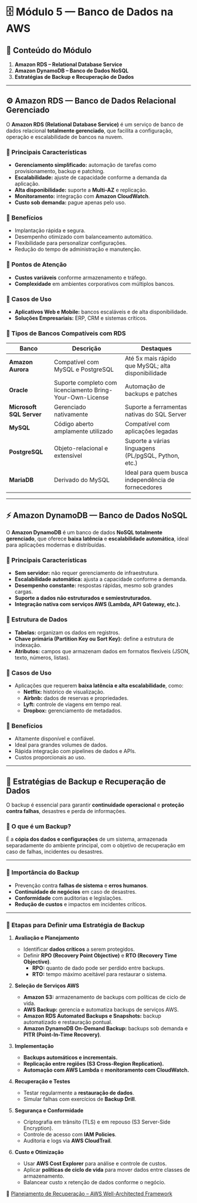 # 🗄️ Módulo 5 — Banco de Dados na AWS

## 📘 Conteúdo do Módulo

1. **Amazon RDS – Relational Database Service**
2. **Amazon DynamoDB – Banco de Dados NoSQL**
3. **Estratégias de Backup e Recuperação de Dados**

---

## ⚙️ Amazon RDS — Banco de Dados Relacional Gerenciado

O **Amazon RDS (Relational Database Service)** é um serviço de banco de dados relacional **totalmente gerenciado**, que facilita a configuração, operação e escalabilidade de bancos na nuvem.

### 🔹 Principais Características

- **Gerenciamento simplificado:** automação de tarefas como provisionamento, backup e patching.
- **Escalabilidade:** ajuste de capacidade conforme a demanda da aplicação.
- **Alta disponibilidade:** suporte a **Multi-AZ** e replicação.
- **Monitoramento:** integração com **Amazon CloudWatch**.
- **Custo sob demanda:** pague apenas pelo uso.

### 🔹 Benefícios

- Implantação rápida e segura.
- Desempenho otimizado com balanceamento automático.
- Flexibilidade para personalizar configurações.
- Redução do tempo de administração e manutenção.

### 🔹 Pontos de Atenção

- **Custos variáveis** conforme armazenamento e tráfego.
- **Complexidade** em ambientes corporativos com múltiplos bancos.

### 🔹 Casos de Uso

- **Aplicativos Web e Mobile:** bancos escaláveis e de alta disponibilidade.
- **Soluções Empresariais:** ERP, CRM e sistemas críticos.

### 🔹 Tipos de Bancos Compatíveis com RDS

| Banco                    | Descrição                                                 | Destaques                                            |
| ------------------------ | --------------------------------------------------------- | ---------------------------------------------------- |
| **Amazon Aurora**        | Compatível com MySQL e PostgreSQL                         | Até 5x mais rápido que MySQL; alta disponibilidade   |
| **Oracle**               | Suporte completo com licenciamento Bring-Your-Own-License | Automação de backups e patches                       |
| **Microsoft SQL Server** | Gerenciado nativamente                                    | Suporte a ferramentas nativas do SQL Server          |
| **MySQL**                | Código aberto amplamente utilizado                        | Compatível com aplicações legadas                    |
| **PostgreSQL**           | Objeto-relacional e extensível                            | Suporte a várias linguagens (PL/pgSQL, Python, etc.) |
| **MariaDB**              | Derivado do MySQL                                         | Ideal para quem busca independência de fornecedores  |

---

## ⚡ Amazon DynamoDB — Banco de Dados NoSQL

O **Amazon DynamoDB** é um banco de dados **NoSQL totalmente gerenciado**, que oferece **baixa latência** e **escalabilidade automática**, ideal para aplicações modernas e distribuídas.

### 🔹 Principais Características

- **Sem servidor:** não requer gerenciamento de infraestrutura.
- **Escalabilidade automática:** ajusta a capacidade conforme a demanda.
- **Desempenho constante:** respostas rápidas, mesmo sob grandes cargas.
- **Suporte a dados não estruturados e semiestruturados.**
- **Integração nativa com serviços AWS (Lambda, API Gateway, etc.).**

### 🔹 Estrutura de Dados

- **Tabelas:** organizam os dados em registros.
- **Chave primária (Partition Key ou Sort Key):** define a estrutura de indexação.
- **Atributos:** campos que armazenam dados em formatos flexíveis (JSON, texto, números, listas).

### 🔹 Casos de Uso

- Aplicações que requerem **baixa latência e alta escalabilidade**, como:
  - **Netflix:** histórico de visualização.
  - **Airbnb:** dados de reservas e propriedades.
  - **Lyft:** controle de viagens em tempo real.
  - **Dropbox:** gerenciamento de metadados.

### 🔹 Benefícios

- Altamente disponível e confiável.
- Ideal para grandes volumes de dados.
- Rápida integração com pipelines de dados e APIs.
- Custos proporcionais ao uso.

---

## 🔁 Estratégias de Backup e Recuperação de Dados

O backup é essencial para garantir **continuidade operacional** e **proteção contra falhas**, desastres e perda de informações.

### 🔹 O que é um Backup?

É a **cópia dos dados e configurações** de um sistema, armazenada separadamente do ambiente principal, com o objetivo de recuperação em caso de falhas, incidentes ou desastres.

---

### 🔹 Importância do Backup

- Prevenção contra **falhas de sistema** e **erros humanos**.
- **Continuidade de negócios** em caso de desastres.
- **Conformidade** com auditorias e legislações.
- **Redução de custos** e impactos em incidentes críticos.

---

### 🔹 Etapas para Definir uma Estratégia de Backup

1. **Avaliação e Planejamento**

   - Identificar **dados críticos** a serem protegidos.
   - Definir **RPO (Recovery Point Objective)** e **RTO (Recovery Time Objective)**.
     - **RPO:** quanto de dado pode ser perdido entre backups.
     - **RTO:** tempo máximo aceitável para restaurar o sistema.

2. **Seleção de Serviços AWS**

   - **Amazon S3:** armazenamento de backups com políticas de ciclo de vida.
   - **AWS Backup:** gerencia e automatiza backups de serviços AWS.
   - **Amazon RDS Automated Backups e Snapshots:** backup automatizado e restauração pontual.
   - **Amazon DynamoDB On-Demand Backup:** backups sob demanda e **PITR (Point-In-Time Recovery)**.

3. **Implementação**

   - **Backups automáticos e incrementais.**
   - **Replicação entre regiões (S3 Cross-Region Replication).**
   - **Automação com AWS Lambda** e **monitoramento com CloudWatch.**

4. **Recuperação e Testes**

   - Testar regularmente a **restauração de dados**.
   - Simular falhas com exercícios de **Backup Drill**.

5. **Segurança e Conformidade**

   - Criptografia em trânsito (TLS) e em repouso (S3 Server-Side Encryption).
   - Controle de acesso com **IAM Policies**.
   - Auditoria e logs via **AWS CloudTrail**.

6. **Custo e Otimização**
   - Usar **AWS Cost Explorer** para análise e controle de custos.
   - Aplicar **políticas de ciclo de vida** para mover dados entre classes de armazenamento.
   - Balancear custo x retenção de dados conforme o negócio.

🔗 [Planejamento de Recuperação – AWS Well-Architected Framework](https://docs.aws.amazon.com/pt_br/wellarchitected/latest/reliability-pillar/rel_planning_for_recovery_disaster_recovery.html)
